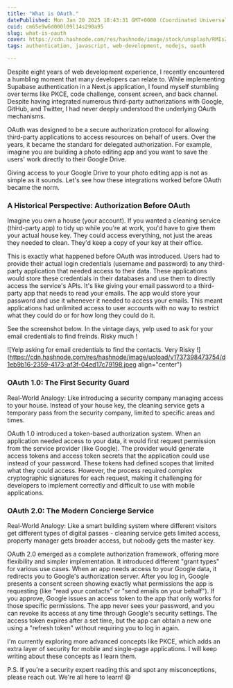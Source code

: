 ```yaml
---
title: "What is OAuth."
datePublished: Mon Jan 20 2025 18:43:31 GMT+0000 (Coordinated Universal Time)
cuid: cm65e9w6d000l09l14s290a95
slug: what-is-oauth
cover: https://cdn.hashnode.com/res/hashnode/image/stock/unsplash/RMIsZlv8qv4/upload/a1168ce24ef7afefa2932cfff89eb8ad.jpeg
tags: authentication, javascript, web-development, nodejs, oauth

---
```


Despite eight years of web development experience, I recently encountered a humbling moment that many developers can relate to. While implementing Supabase authentication in a Next.js application, I found myself stumbling over terms like PKCE, code challenge, consent screen, and back channel. Despite having integrated numerous third-party authorizations with Google, GitHub, and Twitter, I had never deeply understood the underlying OAuth mechanisms.

OAuth was designed to be a secure authorization protocol for allowing third-party applications to access resources on behalf of users. Over the years, it became the standard for delegated authorization. For example, imagine you are building a photo editing app and you want to save the users' work directly to their Google Drive.

Giving access to your Google Drive to your photo editing app is not as simple as it sounds. Let's see how these integrations worked before OAuth became the norm.

### A Historical Perspective: Authorization Before OAuth

Imagine you own a house (your account). If you wanted a cleaning service (third-party app) to tidy up while you're at work, you'd have to give them your actual house key. They could access everything, not just the areas they needed to clean. They'd keep a copy of your key at their office.

This is exactly what happened before OAuth was introduced. Users had to provide their actual login credentials (username and password) to any third-party application that needed access to their data. These applications would store these credentials in their databases and use them to directly access the service's APIs. It's like giving your email password to a third-party app that needs to read your emails. The app would store your password and use it whenever it needed to access your emails. This meant applications had unlimited access to user accounts with no way to restrict what they could do or for how long they could do it.

See the screenshot below. In the vintage days, yelp used to ask for your email credentials to find freinds. Risky much !

![Yelp asking for email credentials to find the contacts. Very Risky !](https://cdn.hashnode.com/res/hashnode/image/upload/v1737398473754/d1eb9b16-2359-4173-af3f-04ed17c79198.jpeg align="center")

### OAuth 1.0: The First Security Guard

Real-World Analogy: Like introducing a security company managing access to your house. Instead of your house key, the cleaning service gets a temporary pass from the security company, limited to specific areas and times.

OAuth 1.0 introduced a token-based authorization system. When an application needed access to your data, it would first request permission from the service provider (like Google). The provider would generate access tokens and access token secrets that the application could use instead of your password. These tokens had defined scopes that limited what they could access. However, the process required complex cryptographic signatures for each request, making it challenging for developers to implement correctly and difficult to use with mobile applications.

### OAuth 2.0: The Modern Concierge Service

Real-World Analogy: Like a smart building system where different visitors get different types of digital passes - cleaning service gets limited access, property manager gets broader access, but nobody gets the master key.

OAuth 2.0 emerged as a complete authorization framework, offering more flexibility and simpler implementation. It introduced different "grant types" for various use cases. When an app needs access to your Google data, it redirects you to Google's authorization server. After you log in, Google presents a consent screen showing exactly what permissions the app is requesting (like "read your contacts" or "send emails on your behalf"). If you approve, Google issues an access token to the app that only works for those specific permissions. The app never sees your password, and you can revoke its access at any time through Google's security settings. The access token expires after a set time, but the app can obtain a new one using a "refresh token" without requiring you to log in again.

I'm currently exploring more advanced concepts like PKCE, which adds an extra layer of security for mobile and single-page applications. I will keep writing about these concepts as I learn them.

P.S. If you're a security expert reading this and spot any misconceptions, please reach out. We're all here to learn! 😄